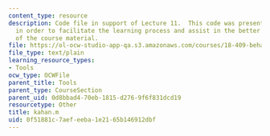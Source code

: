 ```yaml
---
content_type: resource
description: Code file in support of Lecture 11.  This code was presented by the professor
  in order to facilitate the learning process and assist in the better understanding
  of the course material.
file: https://ol-ocw-studio-app-qa.s3.amazonaws.com/courses/18-409-behavior-of-algorithms-spring-2002/0f51881c7aefeeba1e2165b146912dbf_kahan.m
file_type: text/plain
learning_resource_types:
- Tools
ocw_type: OCWFile
parent_title: Tools
parent_type: CourseSection
parent_uid: 0d8bbad4-70eb-1815-d276-9f6f831dcd19
resourcetype: Other
title: kahan.m
uid: 0f51881c-7aef-eeba-1e21-65b146912dbf
---
```

